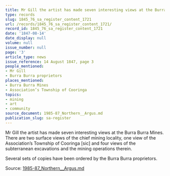 ```yaml
---
title: Mr Gill the artist has made seven interesting views at the Burra Burra Mines
type: records
slug: 1845_76_sa_register_content_1721
url: /records/1845_76_sa_register_content_1721/
record_id: 1845_76_sa_register_content_1721
date: '1847-08-14'
date_display: null
volume: null
issue_number: null
page: '3'
article_type: news
issue_reference: 14 August 1847, page 3
people_mentioned:
- Mr Gill
- Burra Burra proprietors
places_mentioned:
- Burra Burra Mines
- Association’s Township of Cooringa
topics:
- mining
- art
- community
source_document: 1985-87_Northern__Argus.md
publication_slug: sa-register
---
```


Mr Gill the artist has made seven interesting views at the Burra Burra Mines.  There are two surface views of the chief mining locality, one view of the Association’s Township of Cooringa [sic] and four views of the subterranean excavations and the mining operations therein.

Several sets of copies have been ordered by the Burra Burra proprietors.

Source: [1985-87_Northern__Argus.md](/downloads/markdown/1985-87_Northern__Argus.md)
